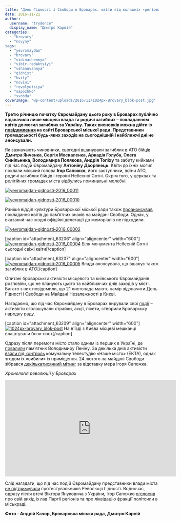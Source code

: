 ```yaml
---
title: "День Гідності і Свободи в Броварах: квіти від колишніх «регіоналів» і жодного заходу від громади - ФОТО"
date: 2016-11-21
author: 
  username: "trydence"
  display_name: "Дмитро Карпій"
categories: 
  - "brovary"
  - "novyny"
tags: 
  - "yevromaydan"
  - "brovary"
  - "vidznachennya"
  - "vibir-redaktsiyi"
  - "vshanuvannya"
  - "gidnist"
  - "kvity"
  - "novini"
  - "revolyutsiya"
  - "sapozhko"
  - "svobda"
coverImage: "wp-content/uploads/2016/11/1024px-Brovary_blok-post.jpg"
---
```


**Третю річницю початку Євромайдану цього року в Броварах публічно відзначила лише місцева влада та родичі загиблих – покладанням квітів до могил загиблих за Україну. Таких висновків можна дійти із [повідомлення](https://brovary-rada.gov.ua/news/14511.html) на сайті Броварської міської ради. Представники громадськості будь-яких заходів на сьогоднішній і найближчі дні не анонсували.**

Як зазначають чиновники, сьогодні вшанували загиблих в АТО бійців **Дмитра Янченка, Сергія Москаленка, Аркадія Голуба, Олега Синільника, Володимира Полякова, Андрія Топіху** та забиту кийками під час подій Євромайдану **Антоніну Дворянець**. Квіти до їхніх могил поклали міський голова **Ігор Сапожко**, його заступники, воїни АТО, родичі загиблих бійців і героїні Небесної Сотні. Окрім того, у церквах та релігійних громадах міста відбулись поминальні молебні.

[![yevromajdan-gidnosti-2016_00011](https://mpz.brovary.org/wp-content/uploads/2016/11/YEvromajdan-Gidnosti-2016_00011.jpg)](https://mpz.brovary.org/wp-content/uploads/2016/11/YEvromajdan-Gidnosti-2016_00011.jpg)

[![yevromajdan-gidnosti-2016_00010](https://mpz.brovary.org/wp-content/uploads/2016/11/YEvromajdan-Gidnosti-2016_00010.jpg)](https://mpz.brovary.org/wp-content/uploads/2016/11/YEvromajdan-Gidnosti-2016_00010.jpg)

Раніше відділ культури Броварської міської ради також [проанонсував](http://www.kulturabr.kiev.ua/content/den-gidnosti-ta-svobody-pokladannya-kvitiv-do-pamyatnogo-znaku-geroya-nebesnoyi-sotni) покладання квітів до пам’ятних знаків на майдані Свободи. Однак, у вказаний час жодні офіційні делегації до меморіалів не підходили.

[![yevromajdan-gidnosti-2016_00002](https://mpz.brovary.org/wp-content/uploads/2016/11/YEvromajdan-Gidnosti-2016_00002.jpg)](https://mpz.brovary.org/wp-content/uploads/2016/11/YEvromajdan-Gidnosti-2016_00002.jpg)

\[caption id="attachment\_63206" align="aligncenter" width="600"\][![yevromajdan-gidnosti-2016_00004](https://mpz.brovary.org/wp-content/uploads/2016/11/YEvromajdan-Gidnosti-2016_00004.jpg)](https://mpz.brovary.org/wp-content/uploads/2016/11/YEvromajdan-Gidnosti-2016_00004.jpg) Біля монумента Небесній Сотні сьогодні свіжі квіти\[/caption\]

\[caption id="attachment\_63207" align="aligncenter" width="600"\][![yevromajdan-gidnosti-2016_00005](https://mpz.brovary.org/wp-content/uploads/2016/11/YEvromajdan-Gidnosti-2016_00005.jpg)](https://mpz.brovary.org/wp-content/uploads/2016/11/YEvromajdan-Gidnosti-2016_00005.jpg) Влада анонсувала, що вшанує також загиблих в АТО\[/caption\]

Опитані броварські активісти місцевого та київського Євромайданів розповіли, що не планують цього та найближчих днів заходів у місті. Багато з них повідомили, що 21 листопада мають намір відзначити День Гідності і Свободи на Майдані Незалежності в Києві.

Нагадаємо, що під час Євромайдану в Броварах вирували свої [події](https://mpz.brovary.org/na-vikipediyi-z-yavilas-istoriya-pro-brovarskiy-yevromaydan/) – активісти оголошували страйки, акції, пікети, створили Броварську народну раду.

\[caption id="attachment\_63209" align="aligncenter" width="600"\][![1024px-brovary_blok-post](https://mpz.brovary.org/wp-content/uploads/2016/11/1024px-Brovary_blok-post.jpg)](https://mpz.brovary.org/wp-content/uploads/2016/11/1024px-Brovary_blok-post.jpg) На в'їзді з Києва місцеві мешканці влаштували блок-пост\[/caption\]

Одразу після перемоги місто стало одним із перших в Україні, де [повалили](https://www.youtube.com/watch?v=5TTWEd8Lsoo) пам’ятник Володимиру Леніну. За декілька днів активісти [взяли під контроль](https://mpz.brovary.org/brovarchani-perezavantazhili-miske-telebachennya/) комунальну телестудію «Наше місто» (ЕКТА), однак згодом їх «вибили» із приміщення. 24 лютого на майдані Свободи зібрався [декількатисячний мітинг](https://mpz.brovary.org/brovarchani-na-viche-vislovili-nedoviru-miskomu-golovi-sapozhku/) за відставку мера Ігоря Сапожка.

_Хронологія революції у Броварах_

<iframe src="https://www.youtube.com/embed/Sd97e5_eu7k" width="560" height="315" frameborder="0" allowfullscreen="allowfullscreen"></iframe>

Слід нагадати, що під час подій Євромайдану представники влади міста [не підтримували](https://www.youtube.com/watch?v=Hd6hpn5BZhQ) протестувальників Революції Гідності. Водночас, одразу після втечі Віктора Януковича з України, Ігор Сапожко [оголосив](https://www.youtube.com/watch?v=luC7b2Y2Qhw) про свій вихід із лав Партії регіонів та про ліквідацію фракції політсили в міськраді.

**Фото - Андрій Качор, Броварська міська рада, Дмитро Карпій**
